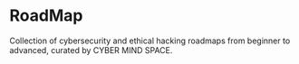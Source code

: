 # RoadMap
Collection of cybersecurity and ethical hacking roadmaps from beginner to advanced, curated by CYBER MIND SPACE.
